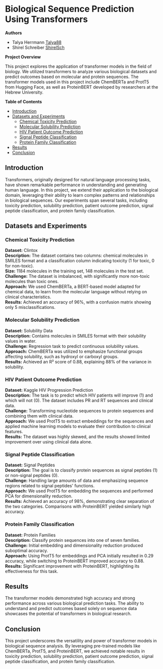 # Biological Sequence Prediction Using Transformers

 **Authors**

- Talya Herrmann [Talya88](https://github.com/Talya88)
- Shirel Schreiber [ShirelSch](https://github.com/ShirelSch)


**Project Overview**

This project explores the application of transformer models in the field of biology. We utilized transformers to analyze various biological datasets and predict outcomes based on molecular and protein sequences. The transformer models used in this project include ChemBERTa and ProtT5 from Hugging Face, as well as ProteinBERT developed by researchers at the Hebrew University.

**Table of Contents**

- [Introduction](#introduction)
- [Datasets and Experiments](#datasets-and-experiments)
  - [Chemical Toxicity Prediction](#chemical-toxicity-prediction)
  - [Molecular Solubility Prediction](#molecular-solubility-prediction)
  - [HIV Patient Outcome Prediction](#hiv-patient-outcome-prediction)
  - [Signal Peptide Classification](#signal-peptide-classification)
  - [Protein Family Classification](#protein-family-classification)
- [Results](#results)
- [Conclusion](#conclusion)

## Introduction

Transformers, originally designed for natural language processing tasks, have shown remarkable performance in understanding and generating human language. In this project, we extend their application to the biological domain, leveraging their ability to learn complex patterns and relationships in biological sequences. Our experiments span several tasks, including toxicity prediction, solubility prediction, patient outcome prediction, signal peptide classification, and protein family classification.

## Datasets and Experiments

### Chemical Toxicity Prediction

**Dataset:** Clintox  
**Description:** The dataset contains two columns: chemical molecules in SMILES format and a classification column indicating toxicity (1 for toxic, 0 for non-toxic).  
**Size:** 1184 molecules in the training set, 148 molecules in the test set.  
**Challenge:** The dataset is imbalanced, with significantly more non-toxic molecules than toxic ones.  
**Approach:** We used ChemBERTa, a BERT-based model adapted for chemical data, to learn from the molecular language without relying on clinical characteristics.  
**Results:** Achieved an accuracy of 96%, with a confusion matrix showing only 5 misclassifications.

### Molecular Solubility Prediction

**Dataset:** Solubility Data  
**Description:** Contains molecules in SMILES format with their solubility values in water.  
**Challenge:** Regression task to predict continuous solubility values.  
**Approach:** ChemBERTa was utilized to emphasize functional groups affecting solubility, such as hydroxyl or carboxyl groups.  
**Results:** Achieved an R² score of 0.88, explaining 88% of the variance in solubility.

### HIV Patient Outcome Prediction

**Dataset:** Kaggle HIV Progression Prediction  
**Description:** The task is to predict which HIV patients will improve (1) and which will not (0). The dataset includes PR and RT sequences and clinical data.  
**Challenge:** Transforming nucleotide sequences to protein sequences and combining them with clinical data.  
**Approach:** We used ProtT5 to extract embeddings for the sequences and applied machine learning models to evaluate their contribution to clinical features.  
**Results:** The dataset was highly skewed, and the results showed limited improvement over using clinical data alone.

### Signal Peptide Classification

**Dataset:** Signal Peptides  
**Description:** The goal is to classify protein sequences as signal peptides (1) or non-signal peptides (0).  
**Challenge:** Handling large amounts of data and emphasizing sequence regions related to signal peptides' functions.  
**Approach:** We used ProtT5 for embedding the sequences and performed PCA for dimensionality reduction.  
**Results:** Achieved an accuracy of 98%, demonstrating clear separation of the two categories. Comparisons with ProteinBERT yielded similarly high accuracy.

### Protein Family Classification

**Dataset:** Protein Families  
**Description:** Classify protein sequences into one of seven families.  
**Challenge:** Initial embedding and dimensionality reduction produced suboptimal accuracy.  
**Approach:** Using ProtT5 for embeddings and PCA initially resulted in 0.29 accuracy, while switching to ProteinBERT improved accuracy to 0.88.  
**Results:** Significant improvement with ProteinBERT, highlighting its effectiveness for this task.

## Results

The transformer models demonstrated high accuracy and strong performance across various biological prediction tasks. The ability to understand and predict outcomes based solely on sequence data showcases the potential of transformers in biological research.

## Conclusion

This project underscores the versatility and power of transformer models in biological sequence analysis. By leveraging pre-trained models like ChemBERTa, ProtT5, and ProteinBERT, we achieved notable results in toxicity prediction, solubility prediction, patient outcome prediction, signal peptide classification, and protein family classification.
